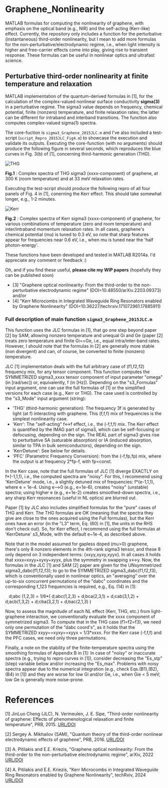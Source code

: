 # Graphene_Nonlinearity
MATLAB formulas for computing the nonlinearity of graphene, with emphasis on the optical band (e.g., NIR) and the self-acting (Kerr-like) effect. Currently, the repository only includes a function for the perturbative (instantaneous) third-order nonlinearity, but I mean to add more formulas for the non-perturbative/electrodynamic regime, i.e., when light intensity is higher and free-carrier effects come into play, giving rise to transient response. These formulas can be useful in nonlinear optics and ultrafast science.

## Perturbative third-order nonlinearity at finite temperature and relaxation

MATLAB implementation of the quantum-derived formulas in [1], for the calculation of the complex-valued nonlinear surface conductivity **sigma(3)** in a perturbative regime. The sigma3 value depends on frequency, chemical potential, finite (nonzero) temperature, and finite relaxation rates; the latter can be different for intraband and interband transitions. The function also computes complex-valued sigma(1) spectra.

The core-fuction is ```sigma3_Graphene_2015JLC.m``` and I've also included a test-script (```script_Repro_2015JLC_Fig4.m```) to showcase the execution and validate its outputs. Executing the core-function (with no arguments) should produce the following figure in several seconds, which reproduces the blue curves in Fig. 3(b) of [1], concerning third-harmonic generation (THG).

![THG](https://github.com/user-attachments/assets/427d4e89-3c08-4d95-95dc-35ab8d46a046)

**Fig.1** : Complex spectra of THG sigma3 (xxxx-component) of graphene, at 300 K (room temperature) and at 33 meV relaxation rates.

Executing the test-script should produce the following repro of all four panels of Fig. 4 in [1], conerning the Kerr effect. This should take somewhat longer, e.g., 1-2 minutes.

![Kerr](https://github.com/user-attachments/assets/6aa20243-7cc8-4e6f-a3f9-64e36c984992)

**Fig.2** : Complex spectra of Kerr sigma3 (xxxx-component) of graphene, for various combinations of temperature (zero and room temperature) and inter/intraband momentum relaxation rates. In all cases, graphene's chemical potential (mu) is tuned to 0.3 eV, so note that sharp features appear for frequencies near 0.6 eV, i.e., when mu is tuned near the 'half photon-energy'.

These functions have been developed and tested in MATLAB R2014a. I'd appreciate any comment or feedback :)

Oh, and if you find these useful, **please cite my WIP papers** (hopefully they can be published soon)
* [3] "Graphene optical nonlinearity: From the third-order to the non-perturbative electrodynamic regime" (DOI=10.48550/arXiv.2203.09373) and/or
* [4] "Kerr Microcombs in Integrated Waveguide Ring Resonators enabled by Graphene Nonlinearity" (DOI=10.36227/techrxiv.171072961.17885911) 

### Full description of main function ```sigma3_Graphene_2015JLC.m```

This function uses the JLC formulas in [1], that go one step beyond paper [2] by SAM, allowing nonzero temperature and unequal Gi and Ge (paper [2] treats zero temperature and finite Gi==Ge, i.e., equal intra/inter-band rates. However, I should note that the formulas in [2] are generally more stable (non divergent) and can, of course, be converted to finite (nonzero) temperature.

JLC [1] implementation deals with the full arbitrary case of (f1,f2,f2) frequency mix, for any tensor component. This function computes the SYMMETRIZED sigma3_xxxx tensor component of input parameter "omega" (in [rad/sec]) or, equivalently, f (in [Hz]). Depending on the "s3_Formulas" input argument, one can use the full formulas of [1] or the simplified versions for each case (e.g., Kerr or THG). The case used is controlled by the "s3_Mode" input argument (string):
* 'THG' (third-harmonic generation): The frequency 3f is generated by light (at f) interacting with graphene. This (f,f,f) mix of frequencies is the simplest nonlinearity case.
* 'Kerr': The "self-acting" f<->f effect, i.e., the (-f,f,f) mix. The Kerr effect is quantified by the IMAG part of sigma3, which can be self-focusing or defocusing, depending on the sign. The REAL part of sigma3 gives rise to perturbative SA (saturable absorption) or IA (induced absorption, similar to TPA in bulk semiconductors), depending on the sign.
* 'KerrDetune': See below for details.
* 'PFC' (Parametric Frequency Conversion): from the (-f,fp,fp) mix, where the output is at frequency 2*fp-f, with fp=const.

In the Kerr case, note that the full formulas of JLC [1] diverge EXACTLY on f*(-1,1,1), i.e., the computed spectra are "noisy". For this, I recommend using 'KerrDetune' mode, i.e., a slightly detuned mix of frequencies: f*(e-1,1,1), where e = 1e-4. Using e-->0 (e.g., e=1e-6), creates "noisy" (unstable) spectra; using higher e (e.g., e=1e-2) creates smoothed-down spectra, i.e., any sharp Kerr resonances (useful in NL optics) are blurred out.

Paper [1] by JLC also includes simplified formulas for the "pure" cases of THG and Kerr. The THG formulas are OK (meaning that the spectra they give are close to the ones acquired using the Full formulas), but the Kerr ones have an error (in the "L3" term, Eq. (60) in [1], the units in the RHS don't check out). So, for Kerr effect, I recommend using the full formulas at 'KerrDetune' s3_Mode, with the default e~1e-4, as described above.

Note that in the model assumed for gapless doped (mu>0) graphene, there's only 8 nonzero elements in the 4th-rank sigma3 tensor, and these 8 only depend on 3 independent terms: {xxyy,xyxy,xyyx}. In all cases it holds that xxxx=xxyy+xyxy+xyyx, plus the symmetry in swapping x<->y. Now, the formulas in the JLC [1] and SAM [2] paper are given for the UNsymmetrized sigma3_dabc(f1,f2,f3); to go to the SYMMETRIZED sigma3_dabc(f1,f2,f3), which is conventionally used in nonlinear optics, an "averaging" over the up-to-six concurrent permutations of the "dabc" coordinates and the corresponding f_123 frequencies is required, e.g., Eq. (14) in [1]:

   d;abc (1,2,3) = 1/6*( d;abc(1,2,3) + d;bca(2,3,1) + d;cab(3,1,2) + d;acb(1,3,2) + d;cba(3,2,1) + d;bac(2,1,3) )

Now, to assess the magnitude of each NL effect (Kerr, THG, etc.) from light-graphene interaction, we conventionally evaluate the xxxx component of symmetrized sigma3. To compute that in the THG case (f1=f2=f3), we need only one permutation of the "dabc coord's", as it holds that the SYMMETRIZED xxyy==xyxy==xyyx = 1/3*xxxx. For the Kerr case (-f,f,f) and the PFC cases, we need only three permutations.

Finally, a note on the stability of the finite-temperature spectra using the smoothing formulas of Appendix B in [1]: In case of "noisy" or inaccurate spectra (e.g., trying to repro curves in [1]), consider decreasing the "Es_stp" (step) variable below and/or increasing the "Es_max". Problems with noisy spectra appear due to the numerical integration (e.g., check Eqs.(B1),(B2),(B4) in [1]) and they are worse for low Gi and/or Ge, i.e., when Gie < 5 meV; low Ge is generally more noise-prone. 

# References

[1] JinLuo Cheng (JLC), N. Vermeulen, J. E. Sipe, "Third-order nonlinearity of graphene: Effects of phenomenological relaxation and finite temperature", PRB, 2015. [URL/DOI](https://doi.org/10.1103/PhysRevB.91.235320)

[2] Sergey A. Mikhailov (SAM), "Quantum theory of the third-order nonlinear electrodynamic effects of graphene", PRB, 2016. [URL/DOI](https://doi.org/10.1103/PhysRevB.93.085403)

[3] A. Pitilakis and E.E. Kriezis, "Graphene optical nonlinearity: From the third-order to the non-perturbative electrodynamic regime", arXiv, 2022 [URL/DOI](https://doi.org/10.48550/arXiv.2203.09373) 

[4] A. Pitilakis and E.E. Kriezis, "Kerr Microcombs in Integrated Waveguide Ring Resonators enabled by Graphene Nonlinearity", techRxiv, 2024 [URL/DOI](https://doi.org/10.36227/techrxiv.171072961.17885911) 
